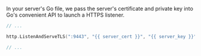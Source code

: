 In your server's Go file, we pass the server's certificate and private key into Go's convenient API to launch a HTTPS listener.

```go
// ...

http.ListenAndServeTLS(":9443", "{{ server_cert }}", "{{ server_key }}", nil)

// ...
```
